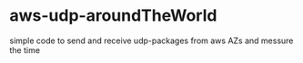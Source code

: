# aws-udp-aroundTheWorld
simple code to send and receive udp-packages from aws AZs and messure the time
